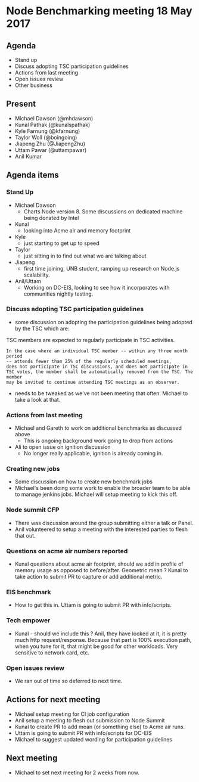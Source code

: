# Node Benchmarking meeting 18 May 2017

## Agenda

* Stand up
* Discuss adopting TSC participation guidelines
* Actions from last meeting
* Open issues review
* Other business

## Present

* Michael Dawson (@mhdawson)
* Kunal Pathak (@kunalspathak)
* Kyle Farnung (@kfarnung)
* Taylor Woll (@boingoing)
* Jiapeng Zhu (@JiapengZhu)
* Uttam Pawar (@uttampawar)
* Anil Kumar

## Agenda items
### Stand Up

* Michael Dawson
  * Charts Node version 8.  Some discussions on dedicated machine
    being donated by Intel
* Kunal
  * looking into Acme air and memory footprint
* Kyle
  * just starting to get up to speed
* Taylor
  * just sitting in to find out what we are talking about
* Jiapeng
  * first time joining, UNB student, ramping up research on Node.js scalability.
* Anil/Uttam
  * Working on DC-EIS, looking to see how it incorporates
    with communities nightly testing.

### Discuss adopting TSC participation guidelines

* some discussion on adopting the participation guidelines being
  adopted by the TSC which are:

TSC members are expected to regularly participate in TSC activities.
```
In the case where an individual TSC member -- within any three month period
-- attends fewer than 25% of the regularly scheduled meetings,
does not participate in TSC discussions, and does not participate in
TSC votes, the member shall be automatically removed from the TSC. The member
may be invited to continue attending TSC meetings as an observer.
```

* needs to be tweaked as we've not been meeting that often.  Michael to
  take a look at that.

### Actions from last meeting
* Michael and Gareth to work on additional benchmarks as discussed above
  * This is ongoing background work going to drop from actions
* Ali to open issue on ignition discussion
  * No longer really applicable, ignition is already coming in.

### Creating new jobs
* Some discussion on how to create new benchmark jobs
* Michael's been doing some work to enable the broader team to be able to manage
  jenkins jobs. Michael will setup meeting to kick this off.

### Node summit CFP
* There was discussion around the group submitting either a talk or Panel.
* Anil volunteered to setup a meeting with the interested parties to flesh that out.

### Questions on acme air numbers reported
* Kunal questions about acme air footprint, should we add in profile of memory
  usage as opposed to before/after.  Geometric mean ?  Kunal to take action to
  submit PR to capture or add additional metric.

### EIS benchmark
* How to get this in.  Uttam is going to submit PR with info/scripts.

### Tech empower
* Kunal - should we include this ?  Anil, they have looked at it, it is pretty much
  http request/response. Because that part is 100% execution path, when you tune for
  it, that might be good for other workloads.  Very sensitive to network card, etc.

### Open issues review
* We ran out of time so deferred to next time.

## Actions for next meeting
* Michael setup meeting for CI job configuration
* Anil setup a meeting to flesh out submission to Node Summit
* Kunal to create PR to add mean (or something else) to Acme air runs.
* Uttam is going to submit PR with info/scripts for DC-EIS
* Michael to suggest updated wording for participation guidelines

## Next meeting
* Michael to set next meeting for 2 weeks from now.
